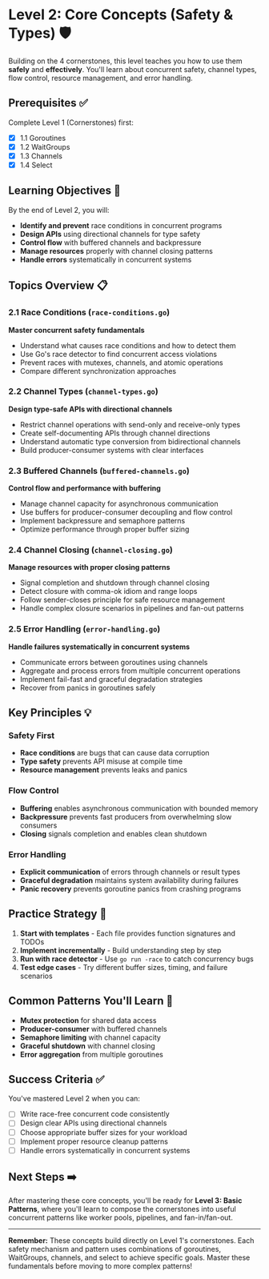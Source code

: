 # Level 2: Core Concepts (Safety & Types) 🛡️

Building on the 4 cornerstones, this level teaches you how to use them **safely** and **effectively**. You'll learn about concurrent safety, channel types, flow control, resource management, and error handling.

## Prerequisites ✅

Complete Level 1 (Cornerstones) first:
- [x] 1.1 Goroutines 
- [x] 1.2 WaitGroups
- [x] 1.3 Channels  
- [x] 1.4 Select

## Learning Objectives 🎯

By the end of Level 2, you will:

- **Identify and prevent** race conditions in concurrent programs
- **Design APIs** using directional channels for type safety
- **Control flow** with buffered channels and backpressure
- **Manage resources** properly with channel closing patterns
- **Handle errors** systematically in concurrent systems

## Topics Overview 📋

### 2.1 Race Conditions (`race-conditions.go`)
**Master concurrent safety fundamentals**

- Understand what causes race conditions and how to detect them
- Use Go's race detector to find concurrent access violations  
- Prevent races with mutexes, channels, and atomic operations
- Compare different synchronization approaches

### 2.2 Channel Types (`channel-types.go`)  
**Design type-safe APIs with directional channels**

- Restrict channel operations with send-only and receive-only types
- Create self-documenting APIs through channel directions
- Understand automatic type conversion from bidirectional channels
- Build producer-consumer systems with clear interfaces

### 2.3 Buffered Channels (`buffered-channels.go`)
**Control flow and performance with buffering**

- Manage channel capacity for asynchronous communication
- Use buffers for producer-consumer decoupling and flow control
- Implement backpressure and semaphore patterns
- Optimize performance through proper buffer sizing

### 2.4 Channel Closing (`channel-closing.go`)
**Manage resources with proper closing patterns**

- Signal completion and shutdown through channel closing
- Detect closure with comma-ok idiom and range loops
- Follow sender-closes principle for safe resource management
- Handle complex closure scenarios in pipelines and fan-out patterns

### 2.5 Error Handling (`error-handling.go`)
**Handle failures systematically in concurrent systems**

- Communicate errors between goroutines using channels
- Aggregate and process errors from multiple concurrent operations
- Implement fail-fast and graceful degradation strategies
- Recover from panics in goroutines safely

## Key Principles 💡

### Safety First
- **Race conditions** are bugs that can cause data corruption
- **Type safety** prevents API misuse at compile time
- **Resource management** prevents leaks and panics

### Flow Control
- **Buffering** enables asynchronous communication with bounded memory
- **Backpressure** prevents fast producers from overwhelming slow consumers
- **Closing** signals completion and enables clean shutdown

### Error Handling
- **Explicit communication** of errors through channels or result types
- **Graceful degradation** maintains system availability during failures
- **Panic recovery** prevents goroutine panics from crashing programs

## Practice Strategy 📝

1. **Start with templates** - Each file provides function signatures and TODOs
2. **Implement incrementally** - Build understanding step by step
3. **Run with race detector** - Use `go run -race` to catch concurrency bugs
4. **Test edge cases** - Try different buffer sizes, timing, and failure scenarios

## Common Patterns You'll Learn 🔧

- **Mutex protection** for shared data access
- **Producer-consumer** with buffered channels
- **Semaphore limiting** with channel capacity
- **Graceful shutdown** with channel closing
- **Error aggregation** from multiple goroutines

## Success Criteria ✅

You've mastered Level 2 when you can:

- [ ] Write race-free concurrent code consistently
- [ ] Design clear APIs using directional channels
- [ ] Choose appropriate buffer sizes for your workload
- [ ] Implement proper resource cleanup patterns
- [ ] Handle errors systematically in concurrent systems

## Next Steps ➡️

After mastering these core concepts, you'll be ready for **Level 3: Basic Patterns**, where you'll learn to compose the cornerstones into useful concurrent patterns like worker pools, pipelines, and fan-in/fan-out.

---

**Remember:** These concepts build directly on Level 1's cornerstones. Each safety mechanism and pattern uses combinations of goroutines, WaitGroups, channels, and select to achieve specific goals. Master these fundamentals before moving to more complex patterns!
